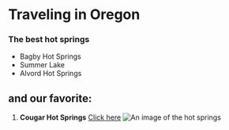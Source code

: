 # Traveling in Oregon
### The best hot springs 
* Bagby Hot Springs 
* Summer Lake
* Alvord Hot Springs

## and our favorite:
1. **Cougar Hot Springs**
[Click here](https://www.fs.usda.gov/recarea/willamette/recarea/?recid=4391)
![An image of the hot springs](https://www.fs.usda.gov/Internet/FSE_MEDIA/fseprd519310.jpg)
